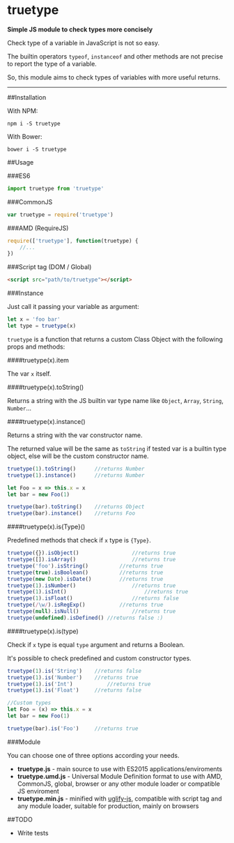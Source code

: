 # truetype

**Simple JS module to check types more concisely**

Check type of a variable in JavaScript is not so easy.

The builtin operators `typeof`, `instanceof` and other methods are not precise to report the type of a variable.

So, this module aims to check types of variables with more useful returns.

---

##Installation

With NPM:

    npm i -S truetype

With Bower:

    bower i -S truetype

##Usage

###ES6
```javascript
import truetype from 'truetype'
```

###CommonJS
```javascript
var truetype = require('truetype')
```

###AMD (RequireJS)
```javascript
require(['truetype'], function(truetype) {
	//...
})
```

###Script tag (DOM / Global)
```html
<script src="path/to/truetype"></script>
```

###Instance

Just call it passing your variable as argument:

```javascript
let x = 'foo bar'
let type = truetype(x)
```

`truetype` is a function that returns a custom Class Object with the following props and methods:

####truetype(x).item

The var `x` itself.

####truetype(x).toString()

Returns a string with the JS builtin var type name like `Object`, `Array`, `String`, `Number`...

####truetype(x).instance()

Returns a string with the var constructor name.

The returned value will be the same as `toString` if tested var is a builtin type object, else will be the custom constructor name.

```javascript
truetype(1).toString() 		//returns Number
truetype(1).instance() 		//returns Number

let Foo = x => this.x = x
let bar = new Foo(1)

truetype(bar).toString() 	//returns Object
truetype(bar).instance()	//returns Foo
```

####truetype(x).is{Type}()

Predefined methods that check if `x` type is `{Type}`.

```javascript
truetype({}).isObject() 				//returns true
truetype([]).isArray() 					//returns true
truetype('foo').isString() 			//returns true
truetype(true).isBoolean() 			//returns true
truetype(new Date).isDate() 		//returns true
truetype(1).isNumber() 					//returns true
truetype(1).isInt() 						//returns true
truetype(1).isFloat() 					//returns false
truetype(/\w/).isRegExp() 			//returns true
truetype(null).isNull()					//returns true
truetype(undefined).isDefined()	//returns false :)
```

####truetype(x).is(type)

Check if `x` type is equal `type` argument and returns a Boolean.

It's possible to check predefined and custom constructor types.

```javascript
truetype(1).is('String')	//returns false
truetype(1).is('Number')	//returns true
truetype(1).is('Int')			//returns true
truetype(1).is('Float')		//returns false

//Custom types
let Foo = (x) => this.x = x
let bar = new Foo(1)

truetype(bar).is('Foo')		//returns true
```

###Module

You can choose one of three options according your needs.

 - **truetype.js** - main source to use with ES2015 applications/enviroments
 - **truetype.umd.js** - Universal Module Definition format to use with AMD, CommonJS, global, browser or any other module loader or compatible JS enviroment
 - **truetype.min.js** - minified with [uglify-js](https://github.com/mishoo/UglifyJS2), compatible with script tag and any module loader, suitable for production, mainly on browsers

##TODO

 - Write tests
